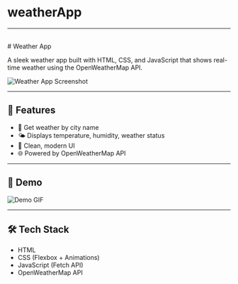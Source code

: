 # weatherApp
<hr><br>
#  Weather App

A sleek weather app built with HTML, CSS, and JavaScript that shows real-time weather using the OpenWeatherMap API.

![Weather App Screenshot](assets)

---

## 🚀 Features

- 📍 Get weather by city name
- 🌤️ Displays temperature, humidity, weather status
- 🎨 Clean, modern UI
- 🌐 Powered by OpenWeatherMap API

---

## 📸 Demo

![Demo GIF](assets/demo.gif)

---

## 🛠️ Tech Stack

- HTML
- CSS (Flexbox + Animations)
- JavaScript (Fetch API)
- OpenWeatherMap API


